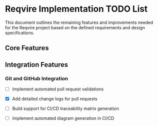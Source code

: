 # Reqvire Implementation TODO List

This document outlines the remaining features and improvements needed for the Reqvire project based on the defined requirements and design specifications.

## Core Features

## Integration Features

### Git and GitHub Integration
- [ ] Implement automated pull request validations
- [x] Add detailed change logs for pull requests
- [ ] Build support for CI/CD traceability matrix generation
- [ ] Implement automated diagram generation in CI/CD


